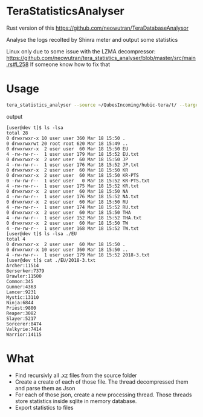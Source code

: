 # TeraStatisticsAnalyser

Rust version of this https://github.com/neowutran/TeraDatabaseAnalysor 

Analyse the logs recolted by Shinra meter and output some statistics

Linux only due to some issue with the LZMA decompressor: https://github.com/neowutran/tera_statistics_analyser/blob/master/src/main.rs#L258 
If someone know how to fix that 

# Usage
```sh
tera_statistics_analyser --source ~/QubesIncoming/hubic-tera/t/ --target /tmp/t/
```
output 
```
[user@dev t]$ ls -lsa
total 28
0 drwxrwxr-x 10 user user 360 Mar 18 15:50 .
0 drwxrwxrwt 20 root root 620 Mar 18 15:49 ..
0 drwxrwxr-x  2 user user  60 Mar 18 15:50 EU
4 -rw-rw-r--  1 user user 179 Mar 18 15:52 EU.txt
0 drwxrwxr-x  2 user user  60 Mar 18 15:50 JP
4 -rw-rw-r--  1 user user 176 Mar 18 15:52 JP.txt
0 drwxrwxr-x  2 user user  60 Mar 18 15:50 KR
0 drwxrwxr-x  2 user user  60 Mar 18 15:50 KR-PTS
0 -rw-rw-r--  1 user user   0 Mar 18 15:52 KR-PTS.txt
4 -rw-rw-r--  1 user user 175 Mar 18 15:52 KR.txt
0 drwxrwxr-x  2 user user  60 Mar 18 15:50 NA
4 -rw-rw-r--  1 user user 176 Mar 18 15:52 NA.txt
0 drwxrwxr-x  2 user user  60 Mar 18 15:50 RU
4 -rw-rw-r--  1 user user 174 Mar 18 15:52 RU.txt
0 drwxrwxr-x  2 user user  60 Mar 18 15:50 THA
4 -rw-rw-r--  1 user user 152 Mar 18 15:52 THA.txt
0 drwxrwxr-x  2 user user  60 Mar 18 15:50 TW
4 -rw-rw-r--  1 user user 168 Mar 18 15:52 TW.txt
[user@dev t]$ ls -lsa ./EU
total 4
0 drwxrwxr-x  2 user user  60 Mar 18 15:50 .
0 drwxrwxr-x 10 user user 360 Mar 18 15:50 ..
4 -rw-rw-r--  1 user user 179 Mar 18 15:52 2018-3.txt
[user@dev t]$ cat ./EU/2018-3.txt 
Archer:11514
Berserker:7379
Brawler:11500
Common:345
Gunner:4363
Lancer:9231
Mystic:13110
Ninja:6844
Priest:9800
Reaper:3082
Slayer:5217
Sorcerer:8474
Valkyrie:7414
Warrior:14115
```

# What
- Find recursivly all .xz files from the source folder
- Create a create of each of those file. The thread decompressed them and parse them as Json
- For each of those json, create a new processing thread. Those threads store statistics inside sqlite in memory database.
- Export statistics to files


